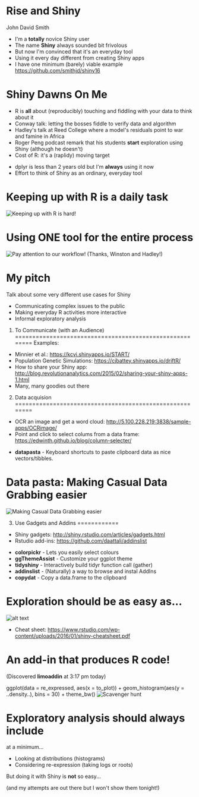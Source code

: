 Rise and Shiny
======================
John David Smith
- I'm a **totally** novice Shiny user
- The name **Shiny** always sounded bit frivolous
- But now I'm convinced that it's an everyday tool
- Using it every day different from creating Shiny apps
- I have one minimum (barely) viable example
 https://github.com/smithjd/shiny16

Shiny Dawns On Me
===================
- R is **all** about (reproducibly) touching and fiddling with your data to think about it
- Conway talk: letting the bosses fiddle to verify data and algorithm
- Hadley's talk at Reed College where a model's residuals point to war and famine in Africa
- Roger Peng podcast remark that his students **start** exploration using Shiny (although he doesn't)
- Cost of R: it's a (raplidy) moving target
 + dplyr is less than 2 years old but I'm **always** using it now
 + Effort to think of Shiny as an ordinary, everyday tool

Keeping up with R is a daily task
========
![Keeping up with R is hard!](rstats-statistic.jpg)

Using ONE tool for the entire process
==============
![Pay attention to our workflow!](Wiston-rethink-it.jpg)
(Thanks, Winston and Hadley!)

My pitch
========================================================
Talk about some very different use cases for Shiny
- Communicating complex issues to the public
- Making everyday R activities more interactive
- Informal exploratory analysis

1. To Communicate (with an Audience)
========================================================
 Examples:
- Minnier et al.: https://kcvi.shinyapps.io/START/
- Population Genetic Simulations: https://cjbattey.shinyapps.io/driftR/
- How to share your Shiny app: http://blog.revolutionanalytics.com/2015/02/sharing-your-shiny-apps-1.html
- Many, many goodies out there

2. Data acquision
========================================================
- OCR an image and get a word cloud: http://5.100.228.219:3838/sample-apps/OCRimage/
- Point and click to select colums from a data frame: https://edwinth.github.io/blog/column-selecter/
+ **datapasta** - Keyboard shortcuts to paste clipboard data as nice vectors/tibbles.

Data pasta: Making Casual Data Grabbing easier
==============
![Making Casual Data Grabbing easier](tribble_paste.gif)

3. Use Gadgets and Addins
============
- Shiny gadgets: http://shiny.rstudio.com/articles/gadgets.html
- Rstudio add-ins: https://github.com/daattali/addinslist
+ **colorpickr** - Lets you easily select colours
+ **ggThemeAssist** - Customize your ggplot theme
+ **tidyshiny** - Interactively build tidyr function call (gather)
+ **addinslist** - (Naturally) a way to browse and instal AddIns
+ **copydat** - Copy a data.frame to the clipboard

Exploration should be as easy as...
========

![alt text](NewShinyWebAppDialog.jpg)
- Cheat sheet: https://www.rstudio.com/wp-content/uploads/2016/01/shiny-cheatsheet.pdf

An add-in that produces R code!
=================
(Discovered **limoaddin** at 3:17 pm today)

 ggplot(data = re_expressed, aes(x = to_plot)) +
geom_histogram(aes(y = ..density..), bins = 30) +
theme_bw()
![Scavenger hunt](limoaddin.png)


Exploratory analysis should always include
================
at a minimum...
- Looking at distributions (histograms)
- Considering re-expression (taking logs or roots)

But doing it with Shiny is **not** so easy...

(and my attempts are out there but I won't show them tonight!)

